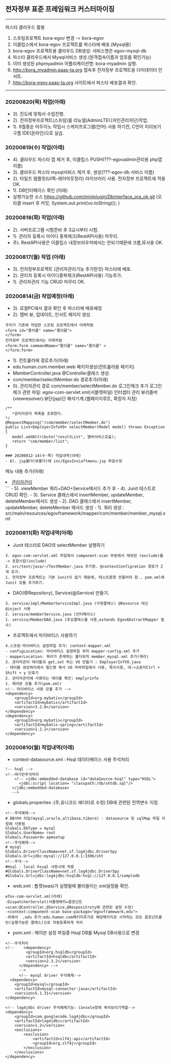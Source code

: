 ## 전자정부 표준 프레임워크  커스터마이징

***
파스타 클라우드 활용
1. 스프링프로젝트 bora-egov 변경 -> bora-egov
2. 이클립스에서 bora-egov 프로젝트를 파스타에 배포.(Mysql용)
3. bora-egov 프로젝트용 클라우드 DB생성: 서비스명은 egov-mysql-db
4. 파스타 클라우드에서 Mysql서비스 생성.(원격접속이름과 암호를 확인가능)
5. 이미 생성된 phpmyadmin 어플리케이션명: bora-myadmin 실행.
6. http://bora_myadmin.paas-ta.org 접속후 전자정부 프로젝트용 더미데이터 인서트.
7. http://bora-egov.paas-ta.org 사이트에서 파스타 배포결과 확인.
***
### 20200820(목) 작업(아래)
- 3). 진도에 맞춰서 수업진행.
- 2). 전자정부프로젝트(스프링)를 리뉴얼(AdminLTE디자인관리자단)작업.
- 1). 9월중순 아두이노 작업시 스케치프로그램(언어) 사용 하기전, C언어 미리보기
 구름 IDE(온라인)으로 실습.
### 20200819(수) 작업(아래)
- 4). 클라우드 파스타 앱 제거 후, 이클립스 PUSH(???-egovadmin관리용 php앱 이름)
- 3). 클라우드 파스타 mysql서비스 제거 후, 생성(???-egov-db 서비스 이름)
- 2). 타일즈 템플릿(UI쪽-레이아웃정리) 라이브러리 사용. 전자정부 프로젝트에 적용 OK.
- 1). DB인터페이스 확인 (아래)
- 실행가능한 소스 https://github.com/miniplugin/Dbinterface_ora_ok.git
 (오라클 insert 후 커밋, System.out.print(vo.toString()); )
### 20200818(화) 작업(아래)
- 2). 서버프로그램 시험준비 후 3교시부터 시험.
- 1). 관리자 등록시 아이디 중복체크(RestAPI사용) 마무리.
- 주). RestAPI사용은 이클립스 내장브라우저에서는 안되기때문에 크롬,IE사용 OK.
### 20200817(월) 작업 (아래)
- 3). 전자정부프로젝트 (관리자관리기능 추가한것) 파스타에 배포.
- 2). 관리자 등록시 아이디중복체크(RestAPI사용) 기능추가.
- 1). 관리자관리 기능 CRUD 마무리 OK.

### 20200814(금) 작업예정(아래)
- 3). 로컬PC에서 결과 확인 후 파스타에 배포예정
- 2). 멤버 뷰, 업데이트, 인서트 페이지 생성.

```
우리가 기존에 작업한 스프링 프로젝트에서 아래처럼
<form id="폼이름" name="폼이름">
</form>
전자정부 프로젝트에서는 아래처럼
<form:form commandName="폼이름" name="폼이름" >
</form:form>
```
- 1). 컨트롤러에 경로추가(아래)
- edu.human.com.member.web 패키지생성(컨트롤러용 패키지)
- MemberController.java @Controller클래스 생성.
- com/member/selectMember.do 경로추가(아래)
- 0). 관리자관리 경로 com/member/selectMember.do 로그인체크 추가
로그인체크 관련 파일: egov-com-servlet.xml(서블렛파일) 인터셉터 관리
뷰리졸버(viewresolver):뷰단(jsp)단 해석기계.(웹페이지루트, 확장자 지정)

```
/**
   *관리자관리 목록을 조회한다.
*/
@RequestMapping("/com/member/selectMember.do")
public List<EmployerInfoVO> selectMember(Model model) throws Exception {
   model.addAttribute("resultList", 멤버서비스호출);
   return "com/member/list";
}

### 20200812-14(수-목) 작업내역(아래)
- 6). jsp폴더(뷰폴더)에 inc/EgovIncLeftmenu.jsp 파일수정

```
메뉴 내용 추가(아래)
<li class="dept02"><a href="javascript:fn_main_headPageAction('57','com/member/selectMember.do')">관리자관리</a></li>
```
- 5). viewMember 쿼리+DAO+Service매서드 추가 후
- 4). Junit 테스트로 CRUD 확인.
- 3). Service 클래스에서 insertMember, updateMember, deleteMember매서드 생성
- 2). DAO 클래스에서  insertMember, updateMember, deleteMember 매서드 생성
- 1). 쿼리 생성 :
src/main/resources/egovframework/mapper/com/member/member_mysql.xml

### 20200811(화) 작업내역(아래)
- Junit 테스터로 DAO의 selectMember 실행하기

```
3. egov-com-servlet.xml 파일에서 component-scan 부분에서 제외된 (exclude)를 -> 포함시킴(include)
2. src/test/java/~/TestMember.java 추가함. @contextConfigration 경로가 2개 추가.
1. 전자정부 프로젝트는 기본 Junit이 없기 때문에, 테스트환경 만들어야 함.. pom.xml에 Junit 모듈 추가하기.
```

- DAO(@Repository), Service(@Service) 만들기.

```
3. service/impl/MemberServiceImpl.java (구현클래스) @Resource 대신 @inject 사용
2. service/memberService.java (인터페이스)
1. service/MemberDAO.java (추상클래스를 사용,extends EgovAbstractMapper 필수)
```

- 프로젝트에서 마이바티스 사용하기

```
4.스프링-마이바티스 설정파일 추가: context-mapper.xml 
- configLocation: 마이바티스 설정파일 위치 mapper-config.xml 추가
- mapperLocation: 쿼리가 존재하는 폴더위치 member_mysql.xml 추가(쿼리)
3. 관리자관리 테이블과 get,set 하는 VO 만들기 : EmployerInfVO.java 
- 테이블 생성쿼리에서 필드명 복사 VO 자바파일에서 사용, 특이사항, 대->소문자Ctrl + Shift + y 단축기
2. 관리자관리에 사용되는 테이블 확인: emplyrinfo
1. 메이븐 모듈 추가(pom.xml)
<!-- 마이바티스 사용 모듈 추가 --> 
<dependency>
	<groupId>org.mybatis</groupId>
	<artifactId>mybatis</artifactId>
	<version>3.2.8</version>
</dependency>
<dependency>
	<groupId>org.mybatis</groupId>
	<artifactId>mybatis-spring</artifactId>
	<version>1.2.2</version>
</dependency>
```

### 20200810(월) 작업내역(아래)
- context-datasource.xml : Hsql 데이터베이스 사용 주석처리

```
!-- hsql -->
<!--여기만주석처리
    <!-- <jdbc:embedded-database id="dataSource-hsql" type="HSQL">
      <jdbc:script location= "classpath:/db/shtdb.sql"/>
   </jdbc:embedded-database> 
   -->
```
- globals.properties :(주,유니코드 에디터로 수정) DB에 관련된 전역변수 지정.

```
<!--주석해제-->
# DB서버 타입(mysql,oracle,altibase,tibero) - datasource 및 sqlMap 파일 지정에 사용됨
Globals.DbType = mysql
Globals.UserName= root
Globals.Password= apmsetup
<!--주석해제-->
# mysql
Globals.DriverClassName=net.sf.log4jdbc.DriverSpy
Globals.Url=jdbc:mysql://127.0.0.1:3306/sht
<!--주석-->
#Hsql - local hssql 사용시에 적용
#Globals.DriverClassName=net.sf.log4jdbc.DriverSpy
#Globals.Url=jdbc:log4jdbc:hsqldb:hsql://127.0.0.1/sampledb
```
- web.xml : 톰캣(was)가 실행될때 불러들이는 xml설정들 확인.

```
efov-com-servlet.xml(아래)
-DispatcherServlet(서블렛배치=콤포넌트=scan:@Controller,@Service,@Respositroty에 관련된 설정 수정)
-<context:component-scan base-package="egovframework,edu">
-위에서  ,edu 추가:edu.human.com패키지추가로 해당패키지로 시작하는 모든 콤포넌트를 빈(실행가능한 클래스)으로 자동등록하게 처리
```
- pom.xml : 메이븐 설정 파일중 Hsql DB를 Mysql DB사용으로 변경

```
<!--주석처리
<!--    <dependency>
         <groupId>org.hsqldb</groupId>
         <artifactId>hsqldb</artifactId>
         <version>2.3.2</version>
      </dependency> -->
      -->
      <!-- mysql driver 주석해제-->
  <dependency>
    <groupId>mysql</groupId>
    <artifactId>mysql-connector-java</artifactId>
    <version>5.1.31</version>
</dependency>

<!-- log4jdbc driver 주석해제기능: Console창에 쿼리보이기역할-->
<dependency>
    <groupId>com.googlecode.log4jdbc</groupId>
    <artifactId>log4jdbc</artifactId>
    <version>1.2</version>
    <exclusions>
        <exclusion>
            <artifactId>slf4j-api</artifactId>
            <groupId>org.slf4j</groupId>
        </exclusion>
    </exclusions>
</dependency>
```